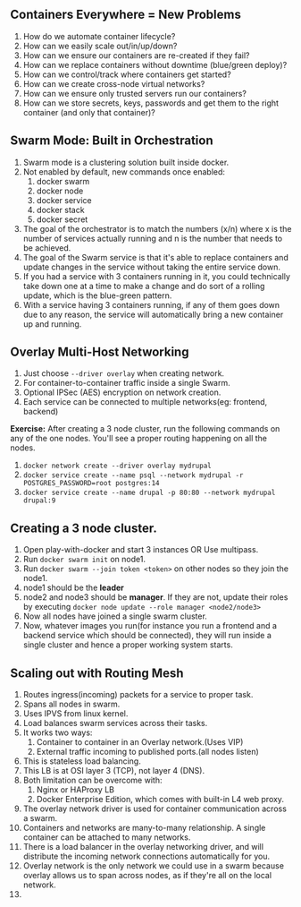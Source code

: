 ## Containers Everywhere = New Problems
1. How do we automate container lifecycle?
2. How can we easily scale out/in/up/down?
3. How can we ensure our containers are re-created if they fail?
4. How can we replace containers without downtime (blue/green deploy)?
5. How can we control/track where containers get started?
6. How can we create cross-node virtual networks?
7. How can we ensure only trusted servers run our containers?
8. How can we store secrets, keys, passwords and get them to the right container (and only that container)?

## Swarm Mode: Built in Orchestration
1. Swarm mode is a clustering solution built inside docker.
2. Not enabled by default, new commands once enabled:
   1. docker swarm
   2. docker node
   3. docker service
   4. docker stack
   5. docker secret
3. The goal of the orchestrator is to match the numbers (x/n) where x is the number of services actually running and n is the number that needs to be achieved.
4. The goal of the Swarm service is that it's able to replace containers and update changes in the service without taking the entire service down.
5. If you had a service with 3 containers running in it, you could technically take down one at a time to make a change and do sort of a rolling update, which is the blue-green pattern.
6. With a service having 3 containers running, if any of them goes down due to any reason, the service will automatically bring a new container up and running.

## Overlay Multi-Host Networking
1. Just choose `--driver overlay` when creating network.
2. For container-to-container traffic inside a single Swarm.
3. Optional IPSec (AES) encryption on network creation.
4. Each service can be connected to multiple networks(eg: frontend, backend)

**Exercise:** After creating a 3 node cluster, run the following commands on any of the one nodes. You'll see a proper routing happening on all the nodes.
1. `docker network create --driver overlay mydrupal`
2. `docker service create --name psql --network mydrupal -r POSTGRES_PASSWORD=root postgres:14`
3. `docker service create --name drupal -p 80:80 --network mydrupal drupal:9`

## Creating a 3 node cluster.
1. Open play-with-docker and start 3 instances OR  Use multipass.
2. Run `docker swarm init` on node1.
3. Run `docker swarm --join token <token>` on other nodes so they join the node1.
4. node1 should be the **leader**
5. node2 and node3 should be **manager**. If they are not, update their roles by executing `docker node update --role manager <node2/node3>`
6. Now all nodes have joined a single swarm cluster.
7. Now, whatever images you run(for instance you run a frontend and a backend service which should be connected), they will run inside a single cluster and hence a proper working system starts.

## Scaling out with Routing Mesh
1. Routes ingress(incoming) packets for a service to proper task.
2. Spans all nodes in swarm.
3. Uses IPVS from linux kernel.
4. Load balances swarm services across their tasks.
5. It works two ways:
   1. Container to container in an Overlay network.(Uses VIP)
   2. External traffic incoming to published ports.(all nodes listen)
6. This is stateless load balancing.
7. This LB is at OSI layer 3 (TCP), not layer 4 (DNS).
8. Both limitation can be overcome with:
   1. Nginx or HAProxy LB
   2. Docker Enterprise Edition, which comes with built-in L4 web proxy.
9. The overlay network driver is used for container communication across a swarm.
10. Containers and networks are many-to-many relationship. A single container can be attached to many networks.
11. There is a load balancer in the overlay networking driver, and will distribute the incoming network connections automatically for you.
12. Overlay network is the only network we could use in a swarm because overlay allows us to span across nodes, as if they're all on the local network.
13. 